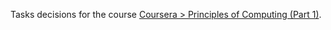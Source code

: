 Tasks decisions for the course <a href=https://www.coursera.org/learn/principles-of-computing-1>Coursera > Principles of Computing (Part 1)</a>.